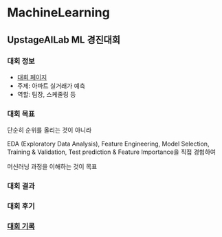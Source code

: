 # MachineLearning

## UpstageAILab ML 경진대회

### 대회 정보

 - [대회 페이지](https://stages.ai/en/competitions/355/overview/description)
 - 주제: 아파트 실거래가 예측
 - 역할: 팀장, 스케줄링 등

### 대회 목표
단순히 순위를 올리는 것이 아니라

EDA (Exploratory Data Analysis), Feature Engineering, Model Selection, Training & Validation, Test prediction & Feature Importance을 직접 경험하여

머신러닝 과정을 이해하는 것이 목표

### 대회 결과

### 대회 후기

### [대회 기록](./UpstageAILab_Competition)
